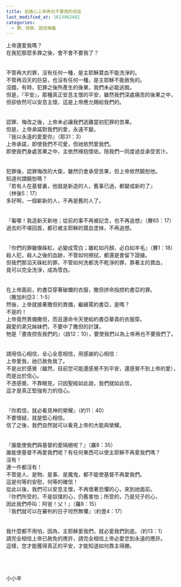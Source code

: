 ```yaml
---
title: 給擔心上帝再也不要我的信徒
last_modified_at: 1613962482
categories:
  - 罪、得救、因信稱義
---
```


<div>
<div>上帝還愛我嗎？</div>

<div>在我犯那麼多罪之後，會不會不要我了？</div>

<div>&nbsp;</div>

<div>&nbsp;</div>

<div>不管再大的罪，沒有任何一種，是主耶穌寶血不能洗淨的。</div>

<div>不管再滔天的巨惡，也沒有任何一種，是主耶穌不能赦免的。</div>

<div>沒錯，有時，犯罪之後所產生的後果，我們未必能逃脫。</div>

<div>但是，『平安』，那種真正安息主懷的平安，雖然我們深處痛苦的後果之中，</div>

<div>但卻依然可以安息主懷，這是上帝應允賜給我們的。</div>

<div>&nbsp;</div>

<div>&nbsp;</div>

<div>認罪、悔改之後，上帝未必讓我們逃離當初犯罪的苦果。</div>

<div>但是，上帝承諾對我們的愛，永遠不變。</div>

<div>『我以永遠的愛愛你』（耶31：3）</div>

<div>上帝承諾，即使我們不可愛，但祂依然愛我們。</div>

<div>即使我們身處苦果之中，主依然褓抱懷佑，陪我們一同度過並承受苦汁。</div>

<div>&nbsp;</div>

<div>&nbsp;</div>

<div>犯罪後，認罪悔改的大衛，雖然仍會承受苦果，但上帝依然饒恕他。</div>

<div>知道何謂饒恕嗎？</div>

<div>『若有人在基督裏，他就是新造的人，舊事已過，都變成新的了』</div>

<div>（林後5：17）</div>

<div>多好啊，一個嶄新的人，不再是舊的人了。</div>

<div>&nbsp;</div>

<div>&nbsp;</div>

<div>『看哪！我造新天新地；從前的事不再被記念，也不再追想』（賽65：17）</div>

<div>過去的不堪回首，都已被主耶穌的寶血塗抹，不再追想。</div>

<div>&nbsp;</div>

<div>&nbsp;</div>

<div>『你們的罪雖像硃紅，必變成雪白；雖紅如丹顏，必白如羊毛』（賽1：18）</div>

<div>殺人犯，殺人之後的血跡，不管如何擦拭，都還是會留下證據。</div>

<div>但我們那滔天硃紅的罪，不管如何洗都洗不乾淨的罪，靠著主的寶血，</div>

<div>竟可以完全洗淨，成為雪白。</div>

<div>&nbsp;</div>

<div>&nbsp;</div>

<div>在上帝面前，約書亞穿著破爛的衣服，撒但拼命指控約書亞的罪。</div>

<div>（撒加利亞3：1-5）</div>

<div>然後，上帝就接著撒但的責備，繼續罵約書亞，是嗎？</div>

<div>不是的！</div>

<div>上帝竟然責備撒但，而且還命令天使給約書亞華貴的衣服穿。</div>

<div>親愛的弟兄姊妹們，不要中了撒但的計謀，</div>

<div>牠是『晝夜控告我們的』（啟12：10），要使我們以為上帝再也不要我們了。</div>

<div>&nbsp;</div>

<div>&nbsp;</div>

<div>請用信心相信，全心全意相信，用感謝的心相信：</div>

<div>上帝愛我，祂已赦免我了。</div>

<div>不是出於感覺（雖然，目前您可能還感覺不到平安，還感覺不到上帝的愛），</div>

<div>而是出於信心。</div>

<div>不憑感覺、不靠眼見，只因聖經如此說，我們就如此信，</div>

<div>這才是真正堅強有力的信心。</div>

<div>&nbsp;</div>

<div>&nbsp;</div>

<div>『你若信，就必看見神的榮耀』（約11：40）</div>

<div>不要懷疑，就是堅心相信。</div>

<div>信了之後，我們自然就可以看見上帝的大能與榮耀。</div>

<div>&nbsp;</div>

<div>&nbsp;</div>

<div>『誰能使我們與基督的愛隔絕呢？』（羅8：35）</div>

<div>誰能使基督不再愛我們呢？有任何東西可以使主耶穌不再愛我們嗎？</div>

<div>沒有！</div>

<div>連一件都沒有！</div>

<div>不管是人、是物、是事、是魔鬼，都不能使基督不再愛我們。</div>

<div>這是何等的安慰，何等的確信！</div>

<div>從此以後，我們可以安息主懷，不再懷著恐懼的心，來到祂面前。</div>

<div>『你們所受的，不是奴僕的心，仍舊害怕；所受的，乃是兒子的心，</div>

<div>因此我們呼叫：阿爸！父！』（羅8：15）</div>

<div>『我們就可以在審判的日子坦然無懼』（約壹4：17）</div>

<div>&nbsp;</div>

<div>&nbsp;</div>

<div>我什麼都不用怕，因為，主耶穌愛我們，就必愛我們到底。（約13：1）</div>

<div>請完全相信上帝已赦免的應許，請完全相信上帝必愛您到永遠的應許。</div>

<div>這樣，您才能獲得真正的平安，才能知道如何靠主得勝。</div>

<div>&nbsp;</div>

<div>&nbsp;</div>

<div>&nbsp;</div>

<div>&nbsp;</div>

<div>小小羊</div>
</div>

